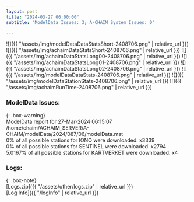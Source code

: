 ```yaml
---
layout: post
title: "2024-03-27 06:00:00"
subtitle: "ModelData Issues: 3; A-CHAIM System Issues: 0"

---
```


![]({{ "/assets/img/modelDataDataStatsShort-2408706.png" | relative_url }})
![]({{ "/assets/img/achaimDataStatsShort-2408706.png" | relative_url }})
![]({{ "/assets/img/achaimDataStatsLong00-2408706.png" | relative_url }})
![]({{ "/assets/img/achaimDataStatsLong01-2408706.png" | relative_url }})
![]({{ "/assets/img/achaimDataStatsLong02-2408706.png" | relative_url }})
![]({{ "/assets/img/modelDataDataStats-2408706.png" | relative_url }})
![]({{ "/assets/img/modelDataStationStats-2408706.png" | relative_url }})
![]({{ "/assets/img/achaimRunTime-2408706.png" | relative_url }})


### ModelData Issues:  
  
{: .box-warning}  
 ModelData report for 27-Mar-2024 06:15:07   
 /home/chaim/ACHAIM_SERVER/A-CHAIM/modelData/2024/087/06/modelData.mat   
 0% of all possible stations for IONO were downloaded. x3339   
 0% of all possible stations for SENTINEL were downloaded. x2794   
 5.0167% of all possible stations for KARTVERKET were downloaded. x4   
  


### Logs:  
  
{: .box-note}  
[Logs.zip]({{ "/assets/other/logs.zip" | relative_url }})  
[Log Info]({{ "/logInfo" | relative_url }})  
